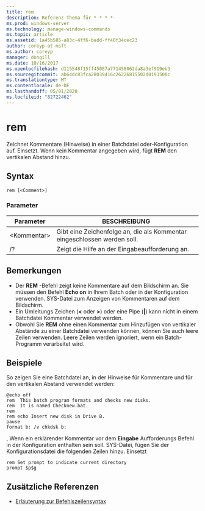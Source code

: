 ```yaml
---
title: rem
description: Referenz Thema für * * * *-
ms.prod: windows-server
ms.technology: manage-windows-commands
ms.topic: article
ms.assetid: 1a45b585-a83c-4ff6-badd-ff40f34cec23
author: coreyp-at-msft
ms.author: coreyp
manager: dongill
ms.date: 10/16/2017
ms.openlocfilehash: d115548f15ff45087a771458062da8a3ef919eb3
ms.sourcegitcommit: ab64dc83fca28039416c26226815502d0193500c
ms.translationtype: MT
ms.contentlocale: de-DE
ms.lasthandoff: 05/01/2020
ms.locfileid: "82722462"
---
```

# <a name="rem"></a>rem



Zeichnet Kommentare (Hinweise) in einer Batchdatei oder-Konfiguration auf. Einsetzt. Wenn kein Kommentar angegeben wird, fügt **REM** den vertikalen Abstand hinzu.



## <a name="syntax"></a>Syntax

```
rem [<Comment>]
```

### <a name="parameters"></a>Parameter

|Parameter|BESCHREIBUNG|
|---------|-----------|
|\<Kommentar>|Gibt eine Zeichenfolge an, die als Kommentar eingeschlossen werden soll.|
|/?|Zeigt die Hilfe an der Eingabeaufforderung an.|

## <a name="remarks"></a>Bemerkungen

-   Der **REM** -Befehl zeigt keine Kommentare auf dem Bildschirm an. Sie müssen den Befehl **Echo on** in Ihrem Batch oder in der Konfiguration verwenden. SYS-Datei zum Anzeigen von Kommentaren auf dem Bildschirm.
-   Ein Umleitungs Zeichen (**<** oder **>**) oder eine Pipe (**|**) kann nicht in einem Batchdatei Kommentar verwendet werden.
-   Obwohl Sie **REM** ohne einen Kommentar zum Hinzufügen von vertikaler Abstände zu einer Batchdatei verwenden können, können Sie auch leere Zeilen verwenden. Leere Zeilen werden ignoriert, wenn ein Batch-Programm verarbeitet wird.

## <a name="examples"></a>Beispiele

So zeigen Sie eine Batchdatei an, in der Hinweise für Kommentare und für den vertikalen Abstand verwendet werden:
```
@echo off
rem  This batch program formats and checks new disks.
rem  It is named Checknew.bat.
rem
rem echo Insert new disk in Drive B.
pause 
format b: /v chkdsk b: 
```
, Wenn ein erklärender Kommentar vor dem **Eingabe** Aufforderungs Befehl in der Konfiguration enthalten sein soll. SYS-Datei, fügen Sie der Konfigurationsdatei die folgenden Zeilen hinzu. Einsetzt
```
rem Set prompt to indicate current directory
prompt $p$g
```

## <a name="additional-references"></a>Zusätzliche Referenzen

- [Erläuterung zur Befehlszeilensyntax](command-line-syntax-key.md)